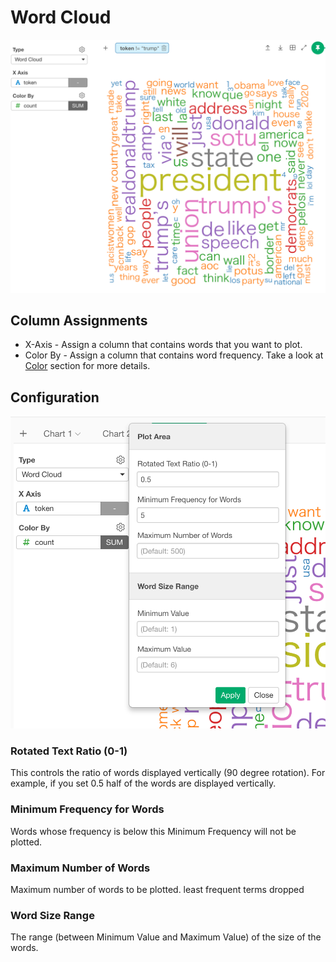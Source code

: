# Word Cloud

![](images/wordcloud.png)

## Column Assignments

* X-Axis - Assign a column that contains words that you want to plot. 
* Color By - Assign a column that contains word frequency. Take a look at [Color](color.md) section for more details.


## Configuration

![](images/wordcloud_config.png)

### Rotated Text Ratio (0-1)
This controls the ratio of words displayed vertically (90 degree rotation). For example, if you set 0.5 half of the words are displayed vertically.

### Minimum Frequency for Words
Words whose frequency is below this Minimum Frequency will not be plotted.

### Maximum Number of Words
Maximum number of words to be plotted. least frequent terms dropped

### Word Size Range
The range (between Minimum Value and Maximum Value) of the size of the words.